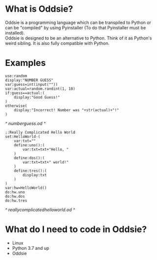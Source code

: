 # What is Oddsie?
 Oddsie is a programming language which can be transpiled to Python or can be "compiled" by using Pyinstaller (To do that Pyinstaller must be installed).  
Oddsie is designed to be an alternative to Python. Think of it as Python's weird sibling. It is also fully compatible with Python.
# Examples
```oddsie
use:random
display:"NUMBER GUESS"
var:guess=int(input(""))
var:actual=random.randint(1, 10)
if:guess==actual:(
	display:"Good Guess!"
)
otherwise(
	display:"Incorrect! Number was "+str(actual)+"!"
)
```
*^ numberguess.od ^*
```oddsie
;:Really Complicated Hello World
set:HelloWorld-(
	var:txt=""
	define:uno():(
		var:txt=txt+"Hello, "
	)
	define:dos():(
		var:txt=txt+" world!"
	)
	define:tres():(
		display:txt
	)
)
var:hw=HelloWorld()
do:hw.uno
do:hw.dos
do:hw.tres
```
*^ reallycomplicatedhelloworld.od ^*
# What do I need to code in Oddsie?
- Linux
- Python 3.7 and up
- Oddsie
